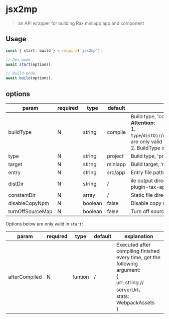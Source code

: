 # jsx2mp

> an API wrapper for building Rax miniapp app and component

## Usage

```js
const { start, build } = require('jsx2mp');

// Dev mode
await start(options);

// Build mode
await build(options);
```

## options

| param            | required | type    | default | explanation                                                  |
| ---------------- | -------- | ------- | ------- | ------------------------------------------------------------ |
| buildType        | N        | string  | compile | Build type, 'compile'  or 'runtime' <br />**Attention:** <br />1.  `type`/`distDir`/`constantDir`/`disableCopyNpm`/`turnOffSourceMap` are only valid in compile mode<br />2. BuildType is only valid when type is 'project' |
| type             | N        | string  | project | Build type,  'project' or 'component'                        |
| target           | N        | stirng  | miniapp | Build target, 'miniapp' or 'wechat-miniprogram'              |
| entry            | N        | string  | src/app | Entry file path                                              |
| distDir          | N        | string  | /       | ile output directory, if not set, files will be output by build-plugin-rax-app/component's strategy |
| constantDir      | N        | array   | /       | Static file directories                                      |
| disableCopyNpm   | N        | boolean | false   | Disable copy npm modules                                     |
| turnOffSourceMap | N        | boolean | false   | Turn off source map. Only valid in dev mode                  |

Options below are only valid in `start`: 

| param         | required | type    | default | explanation                                                  |
| ------------- | -------- | ------- | ------- | ------------------------------------------------------------ |
| afterCompiled | N        | funtion | /       | Executed after compiling finished every time, get the following argument: <br />{<br/> url: string // serverUrl，<br/> stats: WebpackAssets<br/>} |

